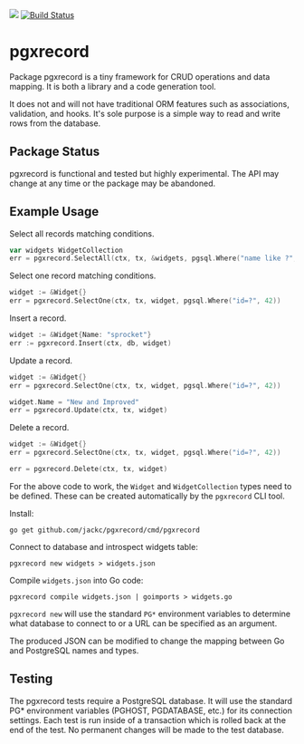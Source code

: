 [![](https://godoc.org/github.com/jackc/pgxrecord?status.svg)](https://godoc.org/github.com/jackc/pgxrecord)
[![Build Status](https://travis-ci.org/jackc/pgxrecord.svg)](https://travis-ci.org/jackc/pgxrecord)

# pgxrecord

Package pgxrecord is a tiny framework for CRUD operations and data mapping. It is both a library and a code generation tool.

It does not and will not have traditional ORM features such as associations, validation, and hooks. It's sole purpose is a simple way to read and write rows from the database.

## Package Status

pgxrecord is functional and tested but highly experimental. The API may change at any time or the package may be abandoned.

## Example Usage

Select all records matching conditions.

```go
var widgets WidgetCollection
err = pgxrecord.SelectAll(ctx, tx, &widgets, pgsql.Where("name like ?", "%green%"))
```

Select one record matching conditions.

```go
widget := &Widget{}
err = pgxrecord.SelectOne(ctx, tx, widget, pgsql.Where("id=?", 42))
```

Insert a record.

```go
widget := &Widget{Name: "sprocket"}
err := pgxrecord.Insert(ctx, db, widget)
```

Update a record.

```go
widget := &Widget{}
err = pgxrecord.SelectOne(ctx, tx, widget, pgsql.Where("id=?", 42))

widget.Name = "New and Improved"
err = pgxrecord.Update(ctx, tx, widget)
```

Delete a record.

```go
widget := &Widget{}
err = pgxrecord.SelectOne(ctx, tx, widget, pgsql.Where("id=?", 42))

err = pgxrecord.Delete(ctx, tx, widget)
```

For the above code to work, the `Widget` and `WidgetCollection` types need to be defined. These can be created automatically by the `pgxrecord` CLI tool.

Install:

```
go get github.com/jackc/pgxrecord/cmd/pgxrecord
```

Connect to database and introspect widgets table:

```
pgxrecord new widgets > widgets.json
```

Compile `widgets.json` into Go code:

```
pgxrecord compile widgets.json | goimports > widgets.go
```

`pgxrecord new` will use the standard `PG*` environment variables to determine what database to connect to or a URL can be specified as an argument.

The produced JSON can be modified to change the mapping between Go and PostgreSQL names and types.

## Testing

The pgxrecord tests require a PostgreSQL database. It will use the standard PG* environment variables (PGHOST, PGDATABASE, etc.) for its connection settings. Each test is run inside of a transaction which is rolled back at the end of the test. No permanent changes will be made to the test database.

